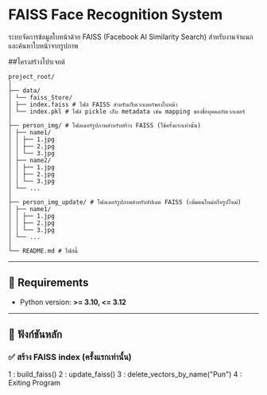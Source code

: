 # FAISS Face Recognition System

ระบบจัดการข้อมูลใบหน้าด้วย FAISS (Facebook AI Similarity Search) สำหรับงานจำแนกและค้นหาใบหน้าจากรูปภาพ

##โครงสร้างโปรเจกต์
```
project_root/
│
├── data/
│ └── faiss_Store/
│ ├── index.faiss # ไฟล์ FAISS สำหรับเก็บเวกเตอร์ของใบหน้า
│ └── index.pkl # ไฟล์ pickle เก็บ metadata เช่น mapping ของชื่อบุคคลกับเวกเตอร์
│
├── person_img/ # โฟลเดอร์รูปภาพสำหรับสร้าง FAISS (ใช้ครั้งแรกเท่านั้น)
│ ├── name1/
│ │ ├── 1.jpg
│ │ ├── 2.jpg
│ │ └── 3.jpg
│ ├── name2/
│ │ ├── 1.jpg
│ │ ├── 2.jpg
│ │ └── 3.jpg
│ └── ...
│
├── person_img_update/ # โฟลเดอร์รูปภาพสำหรับอัปเดต FAISS (เพิ่มคนใหม่หรือรูปใหม่)
│ ├── name1/
│ │ ├── 1.jpg
│ │ ├── 2.jpg
│ │ └── 3.jpg
│ └── ...
│
└── README.md # ไฟล์นี้
```
---

## 🔧 Requirements

- Python version: **>= 3.10, <= 3.12**

---

## 🚀 ฟังก์ชันหลัก

### ✅ สร้าง FAISS index (ครั้งแรกเท่านั้น)

1 : build_faiss()
2 : update_faiss()
3 : delete_vectors_by_name("Pun")
4 : Exiting Program

